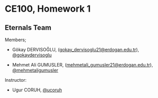 # CE100, Homework 1

## Eternals Team 

Members;

- Gökay DERVISOĞLU, (gokay_dervisoglu21@erdogan.edu.tr), [@gokaydervisoglu](https://github.com/gokaydervisoglu) 

- Mehmet Ali GUMUSLER, (mehmetali_gumusler21@erdogan.edu.tr), [@mehmetaligumusler](https://github.com/mehmetaligumusler)

Instructor: 
- Ugur CORUH, [@ucoruh](https://github.com/ucoruh) 
